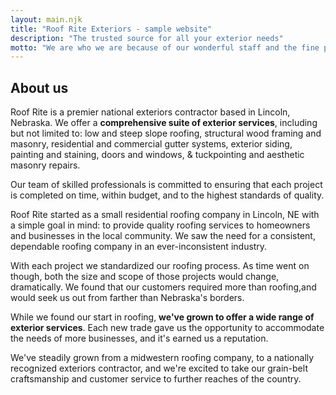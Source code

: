 ```yaml
---
layout: main.njk
title: "Roof Rite Exteriors - sample website"
description: "The trusted source for all your exterior needs"
motto: "We are who we are because of our wonderful staff and the fine people we serve. As such, we commit ourselves to the education of our employees, and to a smooth and thorough workflow for all our customers. We're told it shows, too."
---
```


## About us

Roof Rite is a premier national exteriors contractor based in Lincoln, Nebraska. We offer a **comprehensive suite of exterior services**, including but not limited to: low and steep slope roofing, structural wood framing and masonry, residential and commercial gutter systems, exterior siding, painting and staining, doors and windows, & tuckpointing and aesthetic masonry repairs.

Our team of skilled professionals is committed to ensuring that each project is completed on time, within budget, and to the highest standards of quality.

Roof Rite started as a small residential roofing company in Lincoln, NE with a simple goal in mind: to provide quality roofing services to homeowners and businesses in the local community. We saw the need for a consistent, dependable roofing company in an ever-inconsistent industry.

With each project we standardized our roofing process. As time went on though, both the size and scope of those projects would change, dramatically. We found that our customers required more than roofing,and would seek us out from farther than Nebraska's borders.

While we found our start in roofing, **we've grown to offer a wide range of exterior services**. Each new trade gave us the opportunity to accommodate the needs of more businesses, and it's earned us a reputation.

We've steadily grown from a midwestern roofing company, to a nationally recognized exteriors contractor, and we're excited to take our grain-belt craftsmanship and customer service to further reaches of the country.

